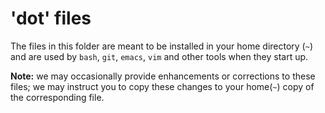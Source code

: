 # 'dot' files

The files in this folder are meant to be installed in your home directory (`~`) and are used by `bash`, `git`, `emacs`, `vim` and other tools when they start up.

**Note:** we may occasionally provide enhancements or corrections to these files; we may instruct you to copy these changes to your home(`~`) copy of the corresponding file.
